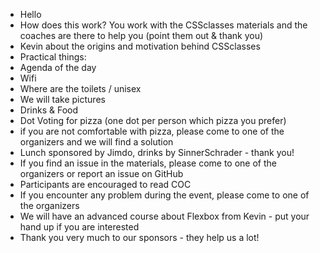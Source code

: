 * Hello
* How does this work? You work with the CSSclasses materials and the coaches are there to help you (point them out & thank you)
* Kevin about the origins and motivation behind CSSclasses
* Practical things:
 * Agenda of the day
 * Wifi
 * Where are the toilets / unisex 
 * We will take pictures
* Drinks & Food
 * Dot Voting for pizza (one dot per person which pizza you prefer)
 * if you are not comfortable with pizza, please come to one of the organizers and we will find a solution
 * Lunch sponsored by Jimdo, drinks by SinnerSchrader - thank you!
* If you find an issue in the materials, please come to one of the organizers or report an issue on GitHub
* Participants are encouraged to read COC
* If you encounter any problem during the event, please come to one of the organizers
* We will have an advanced course about Flexbox from Kevin - put your hand up if you are interested
* Thank you very much to our sponsors - they help us a lot!
